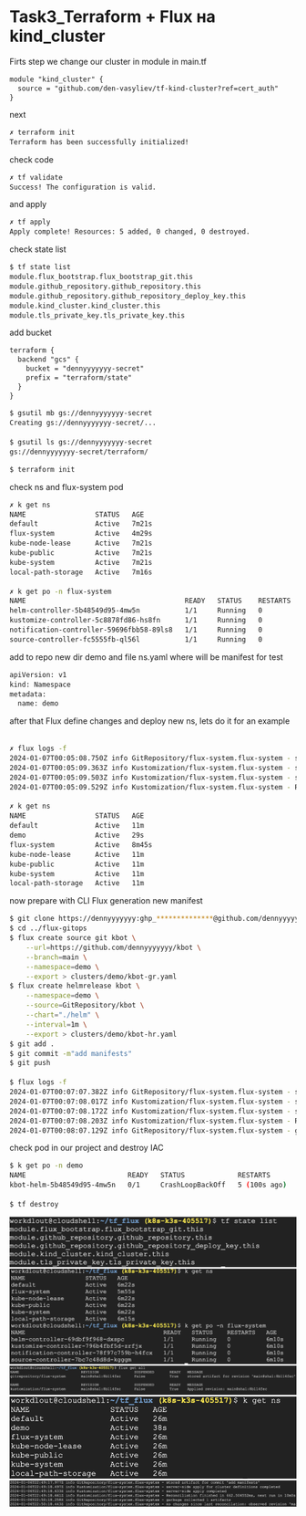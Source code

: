 # Task3_Terraform + Flux на kind_cluster

Firts step we change our cluster in module in main.tf
```hcl
module "kind_cluster" {
  source = "github.com/den-vasyliev/tf-kind-cluster?ref=cert_auth"
}
```
next
```sh
✗ terraform init
Terraform has been successfully initialized!
```
check code
```sh
✗ tf validate
Success! The configuration is valid.
```
and apply
```sh
✗ tf apply
Apply complete! Resources: 5 added, 0 changed, 0 destroyed.
```
check state list
```sh
$ tf state list
module.flux_bootstrap.flux_bootstrap_git.this
module.github_repository.github_repository.this
module.github_repository.github_repository_deploy_key.this
module.kind_cluster.kind_cluster.this
module.tls_private_key.tls_private_key.this
```
add bucket
```hcl
terraform {
  backend "gcs" {
    bucket = "dennyyyyyyy-secret"
    prefix = "terraform/state"
  }
}
```
```sh
$ gsutil mb gs://dennyyyyyyy-secret
Creating gs://dennyyyyyyy-secret/...

$ gsutil ls gs://dennyyyyyyy-secret
gs://dennyyyyyyy-secret/terraform/
```
```sh
$ terraform init
```
check ns and flux-system pod
```sh
✗ k get ns
NAME                 STATUS   AGE
default              Active   7m21s
flux-system          Active   4m29s
kube-node-lease      Active   7m21s
kube-public          Active   7m21s
kube-system          Active   7m21s
local-path-storage   Active   7m16s

✗ k get po -n flux-system
NAME                                       READY   STATUS    RESTARTS   AGE
helm-controller-5b48549d95-4mw5n           1/1     Running   0          4m45s
kustomize-controller-5c8878fd86-hs8fn      1/1     Running   0          4m45s
notification-controller-59696fbb58-89ls8   1/1     Running   0          4m45s
source-controller-fc5555fb-ql56l           1/1     Running   0          4m45s
```
add to repo new dir demo and file ns.yaml where will be manifest for test
```sh
apiVersion: v1
kind: Namespace
metadata:
  name: demo
```
after that Flux define changes and deploy new ns, lets do it for an example
```sh

✗ flux logs -f
2024-01-07T00:05:08.750Z info GitRepository/flux-system.flux-system - stored artifact for commit 'add ns.yaml' 
2024-01-07T00:05:09.363Z info Kustomization/flux-system.flux-system - server-side apply for cluster definitions completed 
2024-01-07T00:05:09.503Z info Kustomization/flux-system.flux-system - server-side apply completed 
2024-01-07T00:05:09.529Z info Kustomization/flux-system.flux-system - Reconciliation finished in 757.10809ms, next run in 10m0s 

✗ k get ns 
NAME                 STATUS   AGE
default              Active   11m
demo                 Active   29s
flux-system          Active   8m45s
kube-node-lease      Active   11m
kube-public          Active   11m
kube-system          Active   11m
local-path-storage   Active   11m
```
now prepare with CLI Flux generation new manifest
```sh
$ git clone https://dennyyyyyyy:ghp_**************@github.com/dennyyyyyyy/flux-gitops.git
$ cd ../flux-gitops 
$ flux create source git kbot \
    --url=https://github.com/dennyyyyyyy/kbot \
    --branch=main \
    --namespace=demo \
    --export > clusters/demo/kbot-gr.yaml
$ flux create helmrelease kbot \
    --namespace=demo \
    --source=GitRepository/kbot \
    --chart="./helm" \
    --interval=1m \
    --export > clusters/demo/kbot-hr.yaml
$ git add .
$ git commit -m"add manifests"
$ git push

$ flux logs -f
2024-01-07T00:07:07.382Z info GitRepository/flux-system.flux-system - stored artifact for commit 'add manifest' 
2024-01-07T00:07:08.017Z info Kustomization/flux-system.flux-system - server-side apply for cluster definitions completed 
2024-01-07T00:07:08.172Z info Kustomization/flux-system.flux-system - server-side apply completed 
2024-01-07T00:07:08.203Z info Kustomization/flux-system.flux-system - Reconciliation finished in 794.254689ms, next run in 10m0s 
2024-01-07T00:08:07.129Z info GitRepository/flux-system.flux-system - garbage collected 1 artifacts  
```
check pod in our project and destroy IAC
```sh
$ k get po -n demo
NAME                         READY   STATUS             RESTARTS       AGE
kbot-helm-5b48549d95-4mw5n   0/1     CrashLoopBackOff   5 (100s ago)   8m

$ tf destroy
```
![1](.img/SCR-20240106-setd.png)
![2](.img/SCR-20240106-seyz.png)
![3](.img/SCR-20240106-sfhk.png)
![4](.img/SCR-20240106-slzv.png)
![5](.img/SCR-20240107-bsfy.png)

